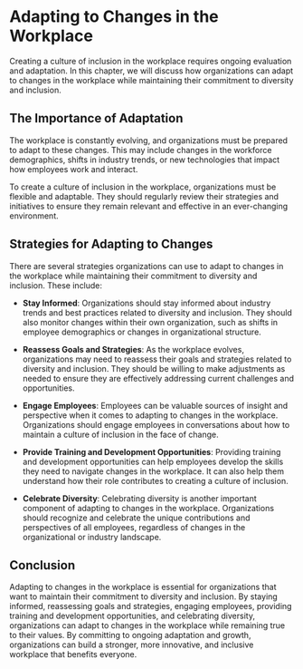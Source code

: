 Adapting to Changes in the Workplace
================================================================================================

Creating a culture of inclusion in the workplace requires ongoing evaluation and adaptation. In this chapter, we will discuss how organizations can adapt to changes in the workplace while maintaining their commitment to diversity and inclusion.

The Importance of Adaptation
----------------------------

The workplace is constantly evolving, and organizations must be prepared to adapt to these changes. This may include changes in the workforce demographics, shifts in industry trends, or new technologies that impact how employees work and interact.

To create a culture of inclusion in the workplace, organizations must be flexible and adaptable. They should regularly review their strategies and initiatives to ensure they remain relevant and effective in an ever-changing environment.

Strategies for Adapting to Changes
----------------------------------

There are several strategies organizations can use to adapt to changes in the workplace while maintaining their commitment to diversity and inclusion. These include:

* **Stay Informed**: Organizations should stay informed about industry trends and best practices related to diversity and inclusion. They should also monitor changes within their own organization, such as shifts in employee demographics or changes in organizational structure.

* **Reassess Goals and Strategies**: As the workplace evolves, organizations may need to reassess their goals and strategies related to diversity and inclusion. They should be willing to make adjustments as needed to ensure they are effectively addressing current challenges and opportunities.

* **Engage Employees**: Employees can be valuable sources of insight and perspective when it comes to adapting to changes in the workplace. Organizations should engage employees in conversations about how to maintain a culture of inclusion in the face of change.

* **Provide Training and Development Opportunities**: Providing training and development opportunities can help employees develop the skills they need to navigate changes in the workplace. It can also help them understand how their role contributes to creating a culture of inclusion.

* **Celebrate Diversity**: Celebrating diversity is another important component of adapting to changes in the workplace. Organizations should recognize and celebrate the unique contributions and perspectives of all employees, regardless of changes in the organizational or industry landscape.

Conclusion
----------

Adapting to changes in the workplace is essential for organizations that want to maintain their commitment to diversity and inclusion. By staying informed, reassessing goals and strategies, engaging employees, providing training and development opportunities, and celebrating diversity, organizations can adapt to changes in the workplace while remaining true to their values. By committing to ongoing adaptation and growth, organizations can build a stronger, more innovative, and inclusive workplace that benefits everyone.

